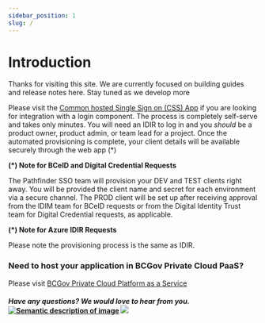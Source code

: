```yaml
---
sidebar_position: 1
slug: /
---
```


# Introduction

Thanks for visiting this site. We are currently focused on building guides and release notes here. Stay tuned as we develop more

Please visit the [Common hosted Single Sign on
(CSS) App](https://sso-requests.apps.gold.devops.gov.bc.ca/) if you are looking for integration with a login component. The process is completely self-serve and takes only minutes. You will need an IDIR to log in and you _should_ be a product owner, product admin, or team lead for a project. Once the automated provisioning is complete, your client details will be available securely through the web app (\*)

**(\*) Note for BCeID and Digital Credential Requests**

The Pathfinder SSO team will provision your DEV and TEST clients right away. You will be provided the client name and secret for each environment via a secure channel. The PROD client will be set up after receiving approval from the IDIM team for BCeID requests or from the Digital Identity Trust team for Digital Credential requests, as applicable.

**(\*) Note for Azure IDIR Requests**

Please note the provisioning process is the same as IDIR.

### Need to host your application in BCGov Private Cloud PaaS?

Please visit [BCGov Private Cloud Platform as a Service](https://cloud.gov.bc.ca/private-cloud)

#### _Have any questions? We would love to hear from you._ [![Semantic description of image](https://user-images.githubusercontent.com/87393930/133688357-09f82374-ba18-4402-8089-c0a989dde882.png)][2] <a href="mailto:bcgov.sso@gov.bc.ca?"><img src="https://user-images.githubusercontent.com/87393930/133690650-b706e658-27bf-4066-92ba-3a7d8a4593ef.png"/></a>

[2]: https://chat.developer.gov.bc.ca/channel/sso
